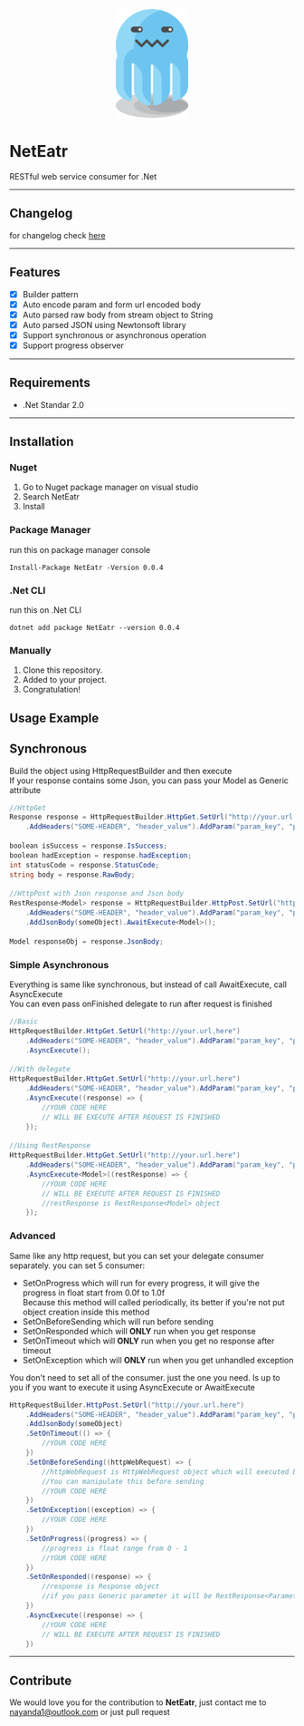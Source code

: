 <p align="center">
  <img width="128" height="192" src="net.eatr.png"/>
</p>

# NetEatr
RESTful web service consumer for .Net

---
## Changelog
for changelog check [here](CHANGELOG.md)

---
## Features

- [x] Builder pattern
- [x] Auto encode param and form url encoded body
- [x] Auto parsed raw body from stream object to String
- [x] Auto parsed JSON using Newtonsoft library
- [x] Support synchronous or asynchronous operation
- [x] Support progress observer

---
## Requirements

- .Net Standar 2.0

---
## Installation
### Nuget
1. Go to Nuget package manager on visual studio
2. Search NetEatr
3. Install

### Package Manager
run this on package manager console

```
Install-Package NetEatr -Version 0.0.4
```
### .Net CLI
run this on .Net CLI

```
dotnet add package NetEatr --version 0.0.4
```
### Manually
1. Clone this repository.
2. Added to your project.
3. Congratulation!

## Usage Example
## Synchronous
Build the object using HttpRequestBuilder and then execute  
If your response contains some Json, you can pass your Model as Generic attribute

```cs
//HttpGet
Response response = HttpRequestBuilder.HttpGet.SetUrl("http://your.url.here")
    .AddHeaders("SOME-HEADER", "header_value").AddParam("param_key", "param_value").AwaitExecute();
    
boolean isSuccess = response.IsSuccess;
boolean hadException = response.hadException;
int statusCode = response.StatusCode;
string body = response.RawBody;

//HttpPost with Json response and Json body
RestResponse<Model> response = HttpRequestBuilder.HttpPost.SetUrl("http://your.url.here")
    .AddHeaders("SOME-HEADER", "header_value").AddParam("param_key", "param_value")
    .AddJsonBody(someObject).AwaitExecute<Model>();

Model responseObj = response.JsonBody;
```

### Simple Asynchronous
Everything is same like synchronous, but instead of call AwaitExecute, call AsyncExecute  
You can even pass onFinished delegate to run after request is finished

```cs
//Basic
HttpRequestBuilder.HttpGet.SetUrl("http://your.url.here")
    .AddHeaders("SOME-HEADER", "header_value").AddParam("param_key", "param_value")
    .AsyncExecute();
    
//With delegate
HttpRequestBuilder.HttpGet.SetUrl("http://your.url.here")
    .AddHeaders("SOME-HEADER", "header_value").AddParam("param_key", "param_value")
    .AsyncExecute((response) => {
        //YOUR CODE HERE
        // WILL BE EXECUTE AFTER REQUEST IS FINISHED
    });

//Using RestResponse
HttpRequestBuilder.HttpGet.SetUrl("http://your.url.here")
    .AddHeaders("SOME-HEADER", "header_value").AddParam("param_key", "param_value")
    .AsyncExecute<Model>((restResponse) => {
        //YOUR CODE HERE
        // WILL BE EXECUTE AFTER REQUEST IS FINISHED
        //restResponse is RestResponse<Model> object
    });
```

### Advanced
Same like any http request, but you can set your delegate consumer separately. you can set 5 consumer:
- SetOnProgress which will run for every progress, it will give the progress in float start from 0.0f to 1.0f  
Because this method will called periodically, its better if you're not put object creation inside this method
- SetOnBeforeSending which will run before sending
- SetOnResponded which will **ONLY** run when you get response
- SetOnTimeout which will **ONLY** run when you get no response after timeout
- SetOnException which will **ONLY** run when you get unhandled exception

You don't need to set all of the consumer. just the one you need.
Is up to you if you want to execute it using AsyncExecute or AwaitExecute

```cs
HttpRequestBuilder.HttpPost.SetUrl("http://your.url.here")
    .AddHeaders("SOME-HEADER", "header_value").AddParam("param_key", "param_value")
    .AddJsonBody(someObject)
    .SetOnTimeout(() => {
        //YOUR CODE HERE
    })
    .SetOnBeforeSending((httpWebRequest) => {
        //httpWebRequest is HttpWebRequest object which will executed before sending
        //You can manipulate this before sending
        //YOUR CODE HERE
    })
    .SetOnException((exception) => {
        //YOUR CODE HERE
    })
    .SetOnProgress((progress) => {
        //progress is float range from 0 - 1
        //YOUR CODE HERE
    })
    .SetOnResponded((response) => {
        //response is Response object
        //if you pass Generic parameter it will be RestResponse<Parameter> object
    })
    .AsyncExecute((response) => {
        //YOUR CODE HERE
        // WILL BE EXECUTE AFTER REQUEST IS FINISHED
    })
```
---
## Contribute
We would love you for the contribution to **NetEatr**, just contact me to nayanda1@outlook.com or just pull request
